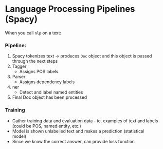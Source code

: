 # Language Processing Pipelines (Spacy)
When you call ```nlp``` on a text:

### Pipeline:
1. Spacy tokenizes text -> produces ```Doc``` object and this object is passed through the next steps
2. Tagger
	- Assigns POS labels
3. Parser
	- Assigns dependency labels
4. ner
	- Detect and label named entities
5. Final Doc object has been processed

### Training
- Gather training data and evaluation data
		- ie. examples of text and labels (could be POS, named entity, etc.)
- Model is shown unlabelled text and makes a prediction (statistical model)
- Since we know the correct answer, can provide loss function